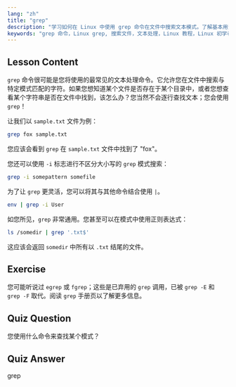 ```yaml
---
lang: "zh"
title: "grep"
description: "学习如何在 Linux 中使用 grep 命令在文件中搜索文本模式。了解基本用法、不区分大小写搜索以及与其他命令的结合使用。开始您的 Linux 之旅！"
keywords: "grep 命令，Linux grep, 搜索文件，文本处理，Linux 教程，Linux 初学者，grep 指南"
---
```


## Lesson Content

`grep` 命令很可能是您将使用的最常见的文本处理命令。它允许您在文件中搜索与特定模式匹配的字符。如果您想知道某个文件是否存在于某个目录中，或者您想查看某个字符串是否在文件中找到，该怎么办？您当然不会逐行查找文本；您会使用 `grep`！

让我们以 `sample.txt` 文件为例：

```bash
grep fox sample.txt
```

您应该会看到 `grep` 在 `sample.txt` 文件中找到了 "fox"。

您还可以使用 `-i` 标志进行不区分大小写的 `grep` 模式搜索：

```bash
grep -i somepattern somefile
```

为了让 `grep` 更灵活，您可以将其与其他命令结合使用 `|`。

```bash
env | grep -i User
```

如您所见，`grep` 非常通用。您甚至可以在模式中使用正则表达式：

```bash
ls /somedir | grep '.txt$'
```

这应该会返回 `somedir` 中所有以 `.txt` 结尾的文件。

## Exercise

您可能听说过 `egrep` 或 `fgrep`；这些是已弃用的 `grep` 调用，已被 `grep -E` 和 `grep -F` 取代。阅读 `grep` 手册页以了解更多信息。

## Quiz Question

您使用什么命令来查找某个模式？

## Quiz Answer

grep
